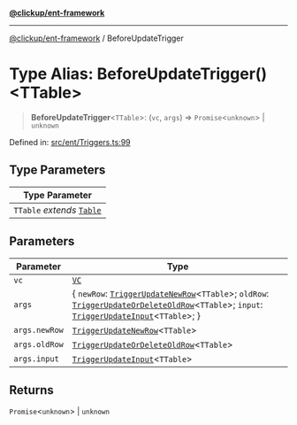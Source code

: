 [**@clickup/ent-framework**](../README.md)

***

[@clickup/ent-framework](../globals.md) / BeforeUpdateTrigger

# Type Alias: BeforeUpdateTrigger()\<TTable\>

> **BeforeUpdateTrigger**\<`TTable`\>: (`vc`, `args`) => `Promise`\<`unknown`\> \| `unknown`

Defined in: [src/ent/Triggers.ts:99](https://github.com/clickup/ent-framework/blob/master/src/ent/Triggers.ts#L99)

## Type Parameters

| Type Parameter |
| ------ |
| `TTable` *extends* [`Table`](Table.md) |

## Parameters

| Parameter | Type |
| ------ | ------ |
| `vc` | [`VC`](../classes/VC.md) |
| `args` | \{ `newRow`: [`TriggerUpdateNewRow`](TriggerUpdateNewRow.md)\<`TTable`\>; `oldRow`: [`TriggerUpdateOrDeleteOldRow`](TriggerUpdateOrDeleteOldRow.md)\<`TTable`\>; `input`: [`TriggerUpdateInput`](TriggerUpdateInput.md)\<`TTable`\>; \} |
| `args.newRow` | [`TriggerUpdateNewRow`](TriggerUpdateNewRow.md)\<`TTable`\> |
| `args.oldRow` | [`TriggerUpdateOrDeleteOldRow`](TriggerUpdateOrDeleteOldRow.md)\<`TTable`\> |
| `args.input` | [`TriggerUpdateInput`](TriggerUpdateInput.md)\<`TTable`\> |

## Returns

`Promise`\<`unknown`\> \| `unknown`
